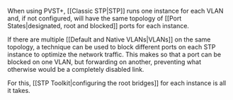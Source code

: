 When using PVST+, [[Classic STP|STP]] runs one instance for each VLAN and, if not configured, will have the same topology of [[Port States|designated, root and blocked]] ports for each instance.

If there are multiple [[Default and Native VLANs|VLANs]] on the same topology, a technique can be used to block different ports on each STP instance to optimize the network traffic. This makes so that a port can be blocked on one VLAN, but forwarding on another, preventing what otherwise would be a completely disabled link.

For this, [[STP Toolkit|configuring the root bridges]] for each instance is all it takes.